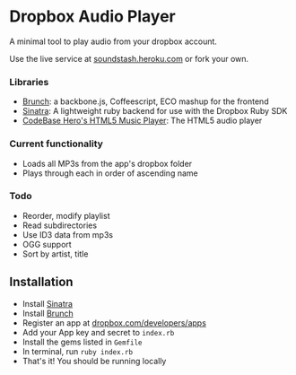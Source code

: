 # Dropbox Audio Player

A minimal tool to play audio from your dropbox account.

Use the live service at [soundstash.heroku.com](http://soundstash.heroku.com) or fork your own.


### Libraries

- [Brunch](http://brunch.io): a backbone.js, Coffeescript, ECO mashup for the frontend
- [Sinatra](http://sinatrarb.com): A lightweight ruby backend for use with the Dropbox Ruby SDK
- [CodeBase Hero's HTML5 Music Player](http://www.codebasehero.com/2011/07/html5-music-player-updated/): The HTML5 audio player

### Current functionality

- Loads all MP3s from the app's dropbox folder
- Plays through each in order of ascending name

### Todo

- Reorder, modify playlist
- Read subdirectories
- Use ID3 data from mp3s
- OGG support
- Sort by artist, title

## Installation

* Install [Sinatra](http://sinatrarb.com)
* Install [Brunch](http://brunch.io)
* Register an app at [dropbox.com/developers/apps](https://www.dropbox.com/developers/apps)
* Add your App key and secret to `index.rb`
* Install the gems listed in `Gemfile`
* In terminal, run `ruby index.rb`
* That's it! You should be running locally